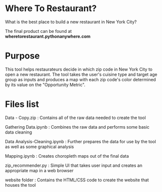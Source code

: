 # Where To Restaurant?
What is the best place to build a new restaurant in New York City?

The final product can be found at **wheretorestaurant.pythonanywhere.com**

# Purpose
This tool helps restaurateurs decide in which zip code in New York City to open a new restaurant. The tool takes the user's cuisine type and target age group as inputs and produces a map with each zip code's color determined by its value on the "Opportunity Metric".

# Files list
Data - Copy.zip  :  Contains all of the raw data needed to create the tool

Gathering Data.ipynb  :  Combines the raw data and performs some basic data cleaning

Data Analysis-Cleaning.ipynb  :  Further prepares the data for use by the tool as well as some graphical analysis

Mapping.ipynb  :  Creates choropleth maps out of the final data

zip_recommender.py  :  Simple UI that takes user input and creates an appropriate map in a web browser

website folder  :  Contains the HTML/CSS code to create the website that houses the tool
